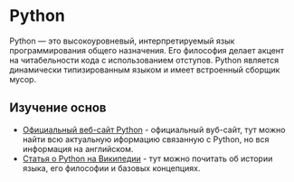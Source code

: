# Python

Python — это высокоуровневый, интерпретируемый язык программирования общего назначения. Его философия делает акцент на читабельности кода с использованием отступов. Python является динамически типизированным языком и имеет встроенный сборщик мусор.

## Изучение основ

- [Официальный веб-сайт Python](https://www.python.org/) - официальный вуб-сайт, тут можно найти всю актуальную иформацию связанную с Python, но вся информация на английском.
- [Статья о Python на Википедии](https://ru.wikipedia.org/wiki/Python) - тут можно почитать об истории языка, его философии и базовых концепциях.
